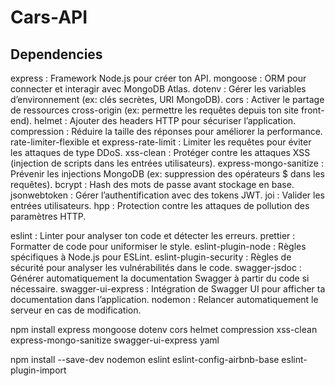# Cars-API

## Dependencies

express : Framework Node.js pour créer ton API.
mongoose : ORM pour connecter et interagir avec MongoDB Atlas.
dotenv : Gérer les variables d’environnement (ex: clés secrètes, URI MongoDB).
cors : Activer le partage de ressources cross-origin (ex: permettre les requêtes depuis ton site front-end).
helmet : Ajouter des headers HTTP pour sécuriser l’application.
compression : Réduire la taille des réponses pour améliorer la performance.
rate-limiter-flexible et express-rate-limit : Limiter les requêtes pour éviter les attaques de type DDoS.
xss-clean : Protéger contre les attaques XSS (injection de scripts dans les entrées utilisateurs).
express-mongo-sanitize : Prévenir les injections MongoDB (ex: suppression des opérateurs $ dans les requêtes).
bcrypt : Hash des mots de passe avant stockage en base.
jsonwebtoken : Gérer l’authentification avec des tokens JWT.
joi : Valider les entrées utilisateurs.
hpp : Protection contre les attaques de pollution des paramètres HTTP.

eslint : Linter pour analyser ton code et détecter les erreurs.
prettier : Formatter de code pour uniformiser le style.
eslint-plugin-node : Règles spécifiques à Node.js pour ESLint.
eslint-plugin-security : Règles de sécurité pour analyser les vulnérabilités dans le code.
swagger-jsdoc : Générer automatiquement la documentation Swagger à partir du code si nécessaire.
swagger-ui-express : Intégration de Swagger UI pour afficher ta documentation dans l’application.
nodemon : Relancer automatiquement le serveur en cas de modification.

npm install express mongoose dotenv cors helmet compression xss-clean express-mongo-sanitize swagger-ui-express yaml

npm install --save-dev nodemon eslint eslint-config-airbnb-base eslint-plugin-import
